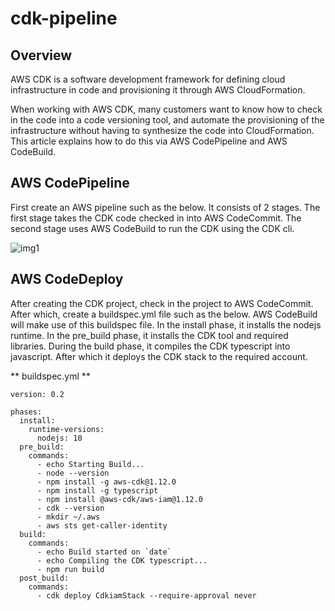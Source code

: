# cdk-pipeline

## Overview

AWS CDK is a software development framework for defining cloud infrastructure in code and provisioning it through AWS CloudFormation. 

When working with AWS CDK, many customers want to know how to check in the code into a code versioning tool, and automate the provisioning of the infrastructure without having to synthesize the code into CloudFormation. This article explains how to do this via AWS CodePipeline and AWS CodeBuild.

## AWS CodePipeline

First create an AWS pipeline such as the below. It consists of 2 stages. The first stage takes the CDK code checked in into AWS CodeCommit. The second stage uses AWS CodeBuild to run the CDK using the CDK cli.

![img1]

[img1]:https://github.com/tohwsw/aws-cdk-codepipeline/blob/master/img/cdkpipeline.png

## AWS CodeDeploy

After creating the CDK project, check in the project to AWS CodeCommit. After which, create a buildspec.yml file such as the below. AWS CodeBuild will make use of this buildspec file. In the install phase, it installs the nodejs runtime. In the pre_build phase, it installs the CDK tool and required libraries. During the build phase, it compiles the CDK typescript into javascript. After which it deploys the CDK stack to the required account.

** buildspec.yml **
```
version: 0.2

phases:
  install:
    runtime-versions:
      nodejs: 10
  pre_build:
    commands:
      - echo Starting Build...
      - node --version
      - npm install -g aws-cdk@1.12.0
      - npm install -g typescript 
      - npm install @aws-cdk/aws-iam@1.12.0
      - cdk --version
      - mkdir ~/.aws
      - aws sts get-caller-identity
  build:
    commands:
      - echo Build started on `date`
      - echo Compiling the CDK typescript...
      - npm run build
  post_build:
    commands:
      - cdk deploy CdkiamStack --require-approval never
```